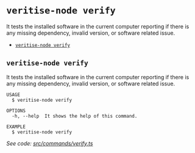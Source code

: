 `veritise-node verify`
=========================

It tests the installed software in the current computer reporting if there is any missing dependency, invalid version, or software related issue.

* [`veritise-node verify`](#veritise-node-verify)

## `veritise-node verify`

It tests the installed software in the current computer reporting if there is any missing dependency, invalid version, or software related issue.

```
USAGE
  $ veritise-node verify

OPTIONS
  -h, --help  It shows the help of this command.

EXAMPLE
  $ veritise-node verify
```

_See code: [src/commands/verify.ts](https://github.com/nemtech/veritise-node/blob/v1.0.8/src/commands/verify.ts)_
